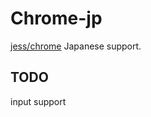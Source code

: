 Chrome-jp
===
[jess/chrome](https://hub.docker.com/r/jess/chrome/) Japanese support.

## TODO

input support
